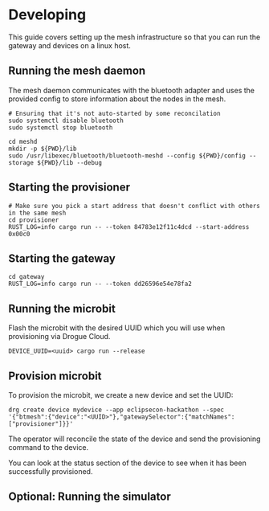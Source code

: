 # Developing

This guide covers setting up the mesh infrastructure so that you can run the gateway and devices on a linux host.

## Running the mesh daemon

The mesh daemon communicates with the bluetooth adapter and uses the provided config to store information about the nodes in the mesh.

```
# Ensuring that it's not auto-started by some reconcilation
sudo systemctl disable bluetooth
sudo systemctl stop bluetooth

cd meshd
mkdir -p ${PWD}/lib
sudo /usr/libexec/bluetooth/bluetooth-meshd --config ${PWD}/config --storage ${PWD}/lib --debug
```


## Starting the provisioner

```
# Make sure you pick a start address that doesn't conflict with others in the same mesh
cd provisioner
RUST_LOG=info cargo run -- --token 84783e12f11c4dcd --start-address 0x00c0
```

## Starting the gateway

```
cd gateway
RUST_LOG=info cargo run -- --token dd26596e54e78fa2
```


## Running the microbit

Flash the microbit with the desired UUID which you will use when provisioning via Drogue Cloud.

```
DEVICE_UUID=<uuid> cargo run --release
```

## Provision microbit

To provision the microbit, we create a new device and set the UUID:

```
drg create device mydevice --app eclipsecon-hackathon --spec '{"btmesh":{"device":"<UUID>"},"gatewaySelector":{"matchNames":["provisioner"]}}'
```

The operator will reconcile the state of the device and send the provisioning command to the device.

You can look at the status section of the device to see when it has been successfully provisioned.

## Optional: Running the simulator
